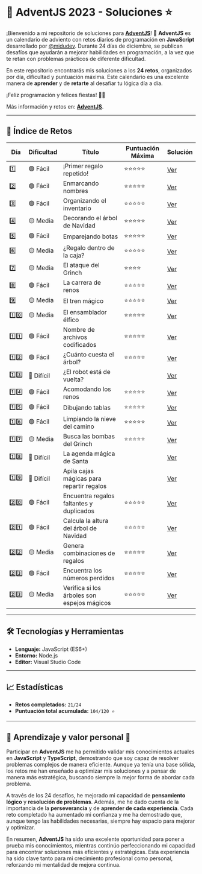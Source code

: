 # 🎄 AdventJS 2023 - Soluciones ⭐

¡Bienvenido a mi repositorio de soluciones para **[AdventJS](https://adventjs.dev/es/)**! 🚀 **AdventJS** es un
calendario de adviento con retos diarios de programación en **JavaScript** desarrollado por
[@midudev](https://github.com/midudev). Durante 24 días de diciembre, se publican desafíos que ayudarán a mejorar
habilidades en programación, a la vez que te retan con problemas prácticos de diferente dificultad.

En este repositorio encontrarás mis soluciones a los **24 retos**, organizados por día, dificultad y puntuación máxima.
Este calendario es una excelente manera de **aprender** y de **retarte** al desafiar tu lógica día a día.

¡Feliz programación y felices fiestas! 🎅🎁

Más información y retos en: **[AdventJS](https://adventjs.dev/es)**.

---

## 📜 Índice de Retos

| Día  | Dificultad | Título                                      | Puntuación Máxima | Solución           |
| ---- | ---------- | ------------------------------------------- | ----------------- | ------------------ |
| 1️⃣   | 🟢 Fácil   | ¡Primer regalo repetido!                    | ⭐⭐⭐⭐⭐        | [Ver](./reto01.js) |
| 2️⃣   | 🟢 Fácil   | Enmarcando nombres                          | ⭐⭐⭐⭐⭐        | [Ver](./reto02.js) |
| 3️⃣   | 🟢 Fácil   | Organizando el inventario                   | ⭐⭐⭐⭐⭐        | [Ver](./reto03.js) |
| 4️⃣   | 🟡 Media   | Decorando el árbol de Navidad               | ⭐⭐⭐⭐⭐        | [Ver](./reto04.js) |
| 5️⃣   | 🟢 Fácil   | Emparejando botas                           | ⭐⭐⭐⭐⭐        | [Ver](./reto05.js) |
| 6️⃣   | 🟡 Media   | ¿Regalo dentro de la caja?                  | ⭐⭐⭐⭐⭐        | [Ver](./reto06.js) |
| 7️⃣   | 🟡 Media   | El ataque del Grinch                        | ⭐⭐⭐⭐          | [Ver](./reto07.js) |
| 8️⃣   | 🟢 Fácil   | La carrera de renos                         | ⭐⭐⭐⭐⭐        | [Ver](./reto08.js) |
| 9️⃣   | 🟡 Media   | El tren mágico                              | ⭐⭐⭐⭐⭐        | [Ver](./reto09.js) |
| 1️⃣0️⃣ | 🟡 Media   | El ensamblador élfico                       | ⭐⭐⭐⭐⭐        | [Ver](./reto10.js) |
| 1️⃣1️⃣ | 🟢 Fácil   | Nombre de archivos codificados              | ⭐⭐⭐⭐⭐        | [Ver](./reto11.js) |
| 1️⃣2️⃣ | 🟢 Fácil   | ¿Cuánto cuesta el árbol?                    | ⭐⭐⭐⭐⭐        | [Ver](./reto12.js) |
| 1️⃣3️⃣ | 🔴 Difícil | ¿El robot está de vuelta?                   |                   | [Ver](./reto13.js) |
| 1️⃣4️⃣ | 🟢 Fácil   | Acomodando los renos                        | ⭐⭐⭐⭐⭐        | [Ver](./reto14.js) |
| 1️⃣5️⃣ | 🟢 Fácil   | Dibujando tablas                            | ⭐⭐⭐⭐⭐        | [Ver](./reto15.js) |
| 1️⃣6️⃣ | 🟢 Fácil   | Limpiando la nieve del camino               | ⭐⭐⭐⭐⭐        | [Ver](./reto16.js) |
| 1️⃣7️⃣ | 🟡 Media   | Busca las bombas del Grinch                 | ⭐⭐⭐⭐⭐        | [Ver](./reto17.js) |
| 1️⃣8️⃣ | 🔴 Difícil | La agenda mágica de Santa                   |                   | [Ver](./reto18.js) |
| 1️⃣9️⃣ | 🔴 Difícil | Apila cajas mágicas para repartir regalos   |                   | [Ver](./reto19.js) |
| 2️⃣0️⃣ | 🟢 Fácil   | Encuentra regalos faltantes y duplicados    | ⭐⭐⭐⭐⭐        | [Ver](./reto20.js) |
| 2️⃣1️⃣ | 🟢 Fácil   | Calcula la altura del árbol de Navidad      | ⭐⭐⭐⭐⭐        | [Ver](./reto21.js) |
| 2️⃣2️⃣ | 🟡 Media   | Genera combinaciones de regalos             | ⭐⭐⭐⭐⭐        | [Ver](./reto22.js) |
| 2️⃣3️⃣ | 🟢 Fácil   | Encuentra los números perdidos              | ⭐⭐⭐⭐⭐        | [Ver](./reto23.js) |
| 2️⃣3️⃣ | 🟡 Media   | Verifica si los árboles son espejos mágicos | ⭐⭐⭐⭐⭐        | [Ver](./reto24.js) |

---

## 🛠️ Tecnologías y Herramientas

-   **Lenguaje:** JavaScript (ES6+)
-   **Entorno:** Node.js
-   **Editor:** Visual Studio Code

---

## 📈 Estadísticas

-   **Retos completados:** `21/24`
-   **Puntuación total acumulada:** `104/120 ⭐`

---

## 🌟 Aprendizaje y valor personal 🌟

Participar en **AdventJS** me ha permitido validar mis conocimientos actuales en **JavaScript** y **TypeScript**,
demostrando que soy capaz de resolver problemas complejos de manera eficiente. Aunque ya tenía una base sólida, los
retos me han enseñado a optimizar mis soluciones y a pensar de manera más estratégica, buscando siempre la mejor forma
de abordar cada problema.

A través de los 24 desafíos, he mejorado mi capacidad de **pensamiento lógico** y **resolución de problemas**. Además,
me he dado cuenta de la importancia de la **perseverancia** y de **aprender de cada experiencia**. Cada reto completado
ha aumentado mi confianza y me ha demostrado que, aunque tengo las habilidades necesarias, siempre hay espacio para
mejorar y optimizar.

En resumen, **AdventJS** ha sido una excelente oportunidad para poner a prueba mis conocimientos, mientras continúo
perfeccionando mi capacidad para encontrar soluciones más eficientes y estratégicas. Esta experiencia ha sido clave
tanto para mi crecimiento profesional como personal, reforzando mi mentalidad de mejora continua.
